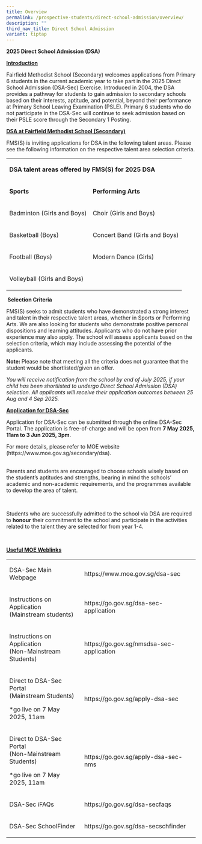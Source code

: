 ```yaml
---
title: Overview
permalink: /prospective-students/direct-school-admission/overview/
description: ""
third_nav_title: Direct School Admission
variant: tiptap
---
```

<p><strong>2025 Direct School Admission (DSA)</strong>
</p>
<p><strong><u>Introduction</u></strong>
</p>
<p>Fairfield Methodist School (Secondary) welcomes applications from Primary
6 students in the current academic year to take part in the 2025 Direct
School Admission (DSA-Sec) Exercise. Introduced in 2004, the DSA provides
a pathway for students to gain admission to secondary schools based on
their interests, aptitude, and potential, beyond their performance at Primary
School Leaving Examination (PSLE). Primary 6 students who do not participate
in the DSA-Sec will continue to seek admission based on their PSLE score
through the Secondary 1 Posting.</p>
<p><strong><u>DSA at Fairfield Methodist School (Secondary)</u></strong>
</p>
<p>FMS(S) is inviting applications for DSA in the following talent areas.&nbsp;Please
see the following information on the respective talent area selection criteria.</p>
<table style="minWidth: 50px">
<colgroup>
<col>
<col>
</colgroup>
<tbody>
<tr>
<td rowspan="1" colspan="2">
<p><strong>DSA talent areas offered by FMS(S) for 2025 DSA</strong>
</p>
</td>
</tr>
<tr>
<td rowspan="1" colspan="1">
<p><strong>Sports</strong>
</p>
</td>
<td rowspan="1" colspan="1">
<p><strong>Performing Arts</strong>
</p>
</td>
</tr>
<tr>
<td rowspan="1" colspan="1">
<p>Badminton (Girls and Boys)</p>
</td>
<td rowspan="1" colspan="1">
<p>Choir (Girls and Boys)</p>
</td>
</tr>
<tr>
<td rowspan="1" colspan="1">
<p>Basketball (Boys)</p>
</td>
<td rowspan="1" colspan="1">
<p>Concert Band (Girls and Boys)</p>
</td>
</tr>
<tr>
<td rowspan="1" colspan="1">
<p>Football (Boys)</p>
</td>
<td rowspan="1" colspan="1">
<p>Modern Dance (Girls)</p>
</td>
</tr>
<tr>
<td rowspan="1" colspan="1">
<p>Volleyball (Girls and Boys)</p>
</td>
<td rowspan="1" colspan="1">
<p>&nbsp;</p>
</td>
</tr>
</tbody>
</table>
<p><strong>&nbsp;Selection Criteria</strong>
</p>
<p>FMS(S) seeks to admit students who have demonstrated a strong interest
and talent in their respective talent areas, whether in Sports or Performing
Arts. We are also looking for students who demonstrate positive personal
dispositions and learning attitudes. Applicants who do not have prior experience
may also apply. The school will assess applicants based on the selection
criteria, which may include assessing the potential of the applicants.</p>
<p><strong>Note: </strong>Please note that meeting all the criteria does
not guarantee that the student would be shortlisted/given an offer.</p>
<p><em>You will receive notification from the school by end of July 2025, if your child has been shortlisted to undergo Direct School Admission (DSA) selection. All applicants will receive their application outcomes between 25 Aug and 4 Sep 2025.</em>
</p>
<p></p>
<p><strong><u>Application for DSA-Sec</u></strong>
</p>
<p>Application for DSA-Sec can be submitted through the online DSA-Sec Portal.
The application is free-of-charge and will be open from <strong>7 May 2025, 11am to 3 Jun 2025, 3pm</strong>.</p>
<p>For more details, please refer to MOE website (<a rel="noopener noreferrer nofollow" target="_blank">https://www.moe.gov.sg/secondary/dsa).<br><br></a>
</p>
<p>Parents and students are encouraged to choose schools wisely based on
the student’s aptitudes and strengths, bearing in mind the schools’ academic
and non-academic requirements, and the programmes available to develop
the area of talent.</p>
<p>&nbsp;</p>
<p>Students who are successfully admitted to the school via DSA are required
to <strong>honour</strong> their commitment to the school and participate
in the activities related to the talent they are selected for from year
1-4.</p>
<p>&nbsp;</p>
<p><strong><u>Useful MOE Weblinks</u></strong>
</p>
<table style="minWidth: 50px">
<colgroup>
<col>
<col>
</colgroup>
<tbody>
<tr>
<td rowspan="1" colspan="1">
<p>DSA-Sec Main Webpage</p>
</td>
<td rowspan="1" colspan="1">
<p><a rel="noopener noreferrer nofollow" target="_blank">https://www.moe.gov.sg/dsa-sec</a>
</p>
</td>
</tr>
<tr>
<td rowspan="1" colspan="1">
<p>Instructions on Application
<br>(Mainstream students)</p>
</td>
<td rowspan="1" colspan="1">
<p><a rel="noopener noreferrer nofollow" target="_blank">https://go.gov.sg/dsa-sec-application</a>
</p>
</td>
</tr>
<tr>
<td rowspan="1" colspan="1">
<p>Instructions on Application
<br>(Non-Mainstream Students)</p>
</td>
<td rowspan="1" colspan="1">
<p><a rel="noopener noreferrer nofollow" target="_blank">https://go.gov.sg/nmsdsa-sec-application</a>
</p>
</td>
</tr>
<tr>
<td rowspan="1" colspan="1">
<p>Direct to DSA-Sec Portal
<br>(Mainstream Students)</p>
<p>*go live on 7 May 2025, 11am</p>
</td>
<td rowspan="1" colspan="1">
<p><a rel="noopener noreferrer nofollow" target="_blank">https://go.gov.sg/apply-dsa-sec</a>
</p>
</td>
</tr>
<tr>
<td rowspan="1" colspan="1">
<p>Direct to DSA-Sec Portal
<br>(Non-Mainstream Students)</p>
<p>*go live on 7 May 2025, 11am</p>
</td>
<td rowspan="1" colspan="1">
<p><a rel="noopener noreferrer nofollow" target="_blank">https://go.gov.sg/apply-dsa-sec-nms</a>
</p>
</td>
</tr>
<tr>
<td rowspan="1" colspan="1">
<p>DSA-Sec iFAQs</p>
</td>
<td rowspan="1" colspan="1">
<p><a rel="noopener noreferrer nofollow" target="_blank">https://go.gov.sg/dsa-secfaqs</a>
</p>
</td>
</tr>
<tr>
<td rowspan="1" colspan="1">
<p>DSA-Sec SchoolFinder</p>
</td>
<td rowspan="1" colspan="1">
<p><a rel="noopener noreferrer nofollow" target="_blank">https://go.gov.sg/dsa-secschfinder</a>
</p>
</td>
</tr>
</tbody>
</table>
<p></p>